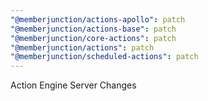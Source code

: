 ```yaml
---
"@memberjunction/actions-apollo": patch
"@memberjunction/actions-base": patch
"@memberjunction/core-actions": patch
"@memberjunction/actions": patch
"@memberjunction/scheduled-actions": patch
---
```


Action Engine Server Changes
